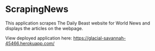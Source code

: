 # ScrapingNews

This application scrapes The Daily Beast website for World News and displays the articles on the webpage.

View deployed application here: https://glacial-savannah-45466.herokuapp.com/
